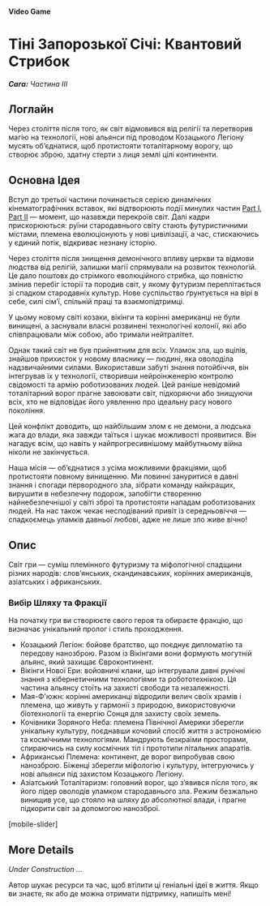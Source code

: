 #### Video Game

# Тіні Запорозької Січі: Квантовий Стрибок

***Сага:** Частина ІII*

## Логлайн

Через століття після того, як світ відмовився від релігії та перетворив магію на технології, нові альянси під проводом Козацького Легіону мусять об’єднатися, щоб протистояти тоталітарному ворогу, що створює зброю, здатну стерти з лиця землі цілі континенти.

## Основна Ідея

Вступ до третьої частини починається серією динамічних кінематографічних вставок, які відтворюють події минулих частин [Part I](/whispers-of-the-forgotten), [Part II](/ashes-of-the-beloved) — момент, що назавжди перекроїв світ. Далі кадри прискорюються: руїни стародавнього світу стають футуристичними містами, племена еволюціонують у нові цивілізації, а час, стискаючись у єдиний потік, відкриває незнану історію.

Через століття після знищення демонічного впливу церкви та відмови людства від релігій, залишки магії спрямували на розвиток технологій. Це дало поштовх до стрімкого еволюційного стрибка, що повністю змінив перебіг історії та породив світ, у якому футуризм переплітається зі спадком стародавніх культур. Нове суспільство ґрунтується на вірі в себе, силі сім’ї, спільній праці та взаємопідтримці.

У цьому новому світі козаки, вікінги та корінні американці не були винищені, а заснували власні розвинені технологічні колонії, які або співпрацювали між собою, або тримали нейтралітет.

Однак такий світ не був прийнятним для всіх. Уламок зла, що вцілів, знайшов прихисток у новому власнику — людині, яка оволоділа надзвичайними силами. Використавши забуті знання потойбіччя, він інтегрував їх у технології, створивши нейроінженерію контролю свідомості та армію роботизованих людей. Цей раніше невідомий тоталітарний ворог прагне завоювати світ, підкоряючи або знищуючи всіх, хто не відповідає його уявленню про ідеальну расу нового покоління.

Цей конфлікт доводить, що найбільшим злом є не демони, а людська жага до влади, яка завжди таїться і шукає можливості проявитися. Він нагадує всім, що навіть у найпрогресивнішому майбутньому війна ніколи не закінчується.

Наша місія — об’єднатися з усіма можливими фракціями, щоб протистояти повному винищенню. Ми повинні зануритися в давні знання і спогади первородного зла, зібрати команду найкращих, вирушити в небезпечну подорож, запобігти створенню найнебезпечнішої у світі зброї та протистояти нападам роботизованих людей. На нас також чекає несподіваний привіт із середньовіччя — спадкоємець уламків давньої любові, адже не лише зло живе вічно!

## Опис

Світ гри — суміш племінного футуризму та міфологічної спадщини різних народів: слов’янських, скандинавських, корінних американців, азіатських і африканських.

### Вибір Шляху та Фракції

На початку гри ви створюєте свого героя та обираєте фракцію, що визначає унікальний пролог і стиль проходження.

- Козацький Легіон: бойове братство, що поєднує дипломатію та передову нанозброю. Разом із Вікінгами вони формують могутній альянс, який захищає Євроконтинент.
- Вікінги Нової Ери: войовничі клани, що інтегрували давні рунічні знання з кібернетичними технологіями та робототехнікою. Ця частина альянсу стоїть на захисті свободи та незалежності.
- Мая-Ф'южн: корінні американці відродили велич своїх храмів і племена, що живуть у гармонії з природою, використовуючи біотехнології та енергію Сонця для захисту своїх земель.
- Кочівники Зоряного Неба: племена Північної Америки зберегли унікальну культуру, поєднавши кочовий спосіб життя з астрономією та космічними технологіями. Мандрують безкраїми просторами, спираючись на силу космічних тіл і прототипи літальних апаратів.
- Африканські Племена: континент, де ворог випробував свою нанозброю. Біженці зберегли міфологію і культуру, інтегруючись у нові альянси під захистом Козацького Легіону.
- Азіатський Тоталітаризм: головний ворог, що з’явився після того, як його лідер оволодів уламком стародавнього зла. Режим безжально винищив усе, що стояло на шляху до абсолютної влади, і прагне підкорити світ за допомогою нанозброї.

[mobile-slider]

## More Details

*Under Construction ...*

Автор шукає ресурси та час, щоб втілити ці геніальні ідеї в життя. Якщо ви знаєте, як або де можна отримати підтримку, напишіть мені!